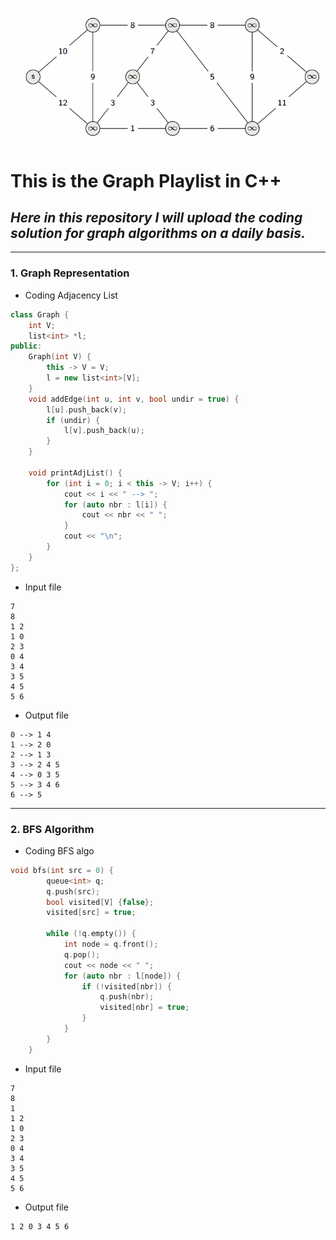 ![logo](https://raw.githubusercontent.com/kdn251/interviews/master/images/dijkstra.gif)
# **This is the Graph Playlist in C++**
## _Here in this repository I will upload the coding solution for graph algorithms on a daily basis._

---
### 1. Graph Representation
- Coding Adjacency List 
```cpp
class Graph {
	int V;
	list<int> *l;
public:
	Graph(int V) {
		this -> V = V;
		l = new list<int>[V];
	}
	void addEdge(int u, int v, bool undir = true) {
		l[u].push_back(v);
		if (undir) {
			l[v].push_back(u);
		}
	}

	void printAdjList() {
		for (int i = 0; i < this -> V; i++) {
			cout << i << " --> ";
			for (auto nbr : l[i]) {
				cout << nbr << " ";
			}
			cout << "\n";
		}
	}
};
```
- Input file
```text
7
8
1 2
1 0
2 3
0 4
3 4
3 5
4 5
5 6
```
- Output file 
```text
0 --> 1 4 
1 --> 2 0 
2 --> 1 3 
3 --> 2 4 5 
4 --> 0 3 5 
5 --> 3 4 6 
6 --> 5 
```
---
### 2. BFS Algorithm
- Coding BFS algo
```c++
void bfs(int src = 0) {
		queue<int> q;
		q.push(src);
		bool visited[V] {false};
		visited[src] = true;

		while (!q.empty()) {
			int node = q.front();
			q.pop();
			cout << node << " ";
			for (auto nbr : l[node]) {
				if (!visited[nbr]) {
					q.push(nbr);
					visited[nbr] = true;
				}
			}
		}
	}
```
- Input file
```text
7
8
1
1 2
1 0
2 3
0 4
3 4
3 5
4 5
5 6
```
- Output file
```text
1 2 0 3 4 5 6 
```

